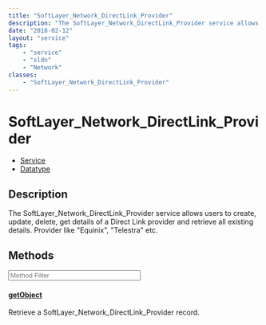 ```yaml
---
title: "SoftLayer_Network_DirectLink_Provider"
description: "The SoftLayer_Network_DirectLink_Provider service allows users to create, update, delete, get details of a Direct Link p... "
date: "2018-02-12"
layout: "service"
tags:
    - "service"
    - "sldn"
    - "Network"
classes:
    - "SoftLayer_Network_DirectLink_Provider"
---
```

# SoftLayer_Network_DirectLink_Provider
<div id='service-datatype'>
    <ul id='sldn-reference-tabs'>
    <li id='service'> <a href='/reference/services/SoftLayer_Network_DirectLink_Provider' >Service</a></li>    <li id='datatype'> <a href='/reference/datatypes/SoftLayer_Network_DirectLink_Provider' >Datatype</a></li>
    </ul>
</div>

## Description


The SoftLayer_Network_DirectLink_Provider service allows users to create, update, delete, get details of a Direct Link provider and retrieve all existing details. Provider like "Equinix", "Telestra" etc. 



        
<div id="properties" class="content service-content">

## Methods

<div class="view-filters">
    <div class="clearfix">
        <div class="search-input-box">
            <input placeholder="Method Filter" onkeyup="titleSearch(inputId='edit-combine', divId='method-div', elementClass='method-row')" 
                type="text" id="edit-combine" value="" size="30" maxlength="128" class="form-text">
        </div>
    </div>
</div>

<div id="method-div">

<div class="method-row">

#### [getObject](/reference/services/SoftLayer_Network_DirectLink_Provider/getObject)
Retrieve a SoftLayer_Network_DirectLink_Provider record.

</div>
</div>

</div>

